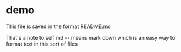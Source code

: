 # demo


This file is saved in the format README.md

That's a note to self 
md -- means mark down which is an easy way to format text in this sort of files 
